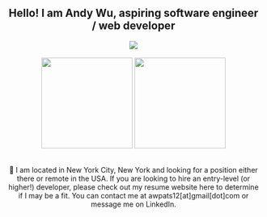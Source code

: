 ## <div align="center"> Hello! I am Andy Wu, aspiring software engineer / web developer </div>

<div align="center">
  <a href='https://www.linkedin.com/in/andywuu/'>
    <img src="https://img.shields.io/badge/LinkedIn-0077B5?style=for-the-badge&logo=linkedin&logoColor=white" />
  </a>
</div>
 
</br>

<div align="center">
  <img height="180em" src="https://github-readme-stats.vercel.app/api?username=Andy-Wu12&show_icons=true&theme=dark&include_all_commits=true&count_private=true"/>
  <img height="180em" src="https://github-readme-stats.vercel.app/api/top-langs/?username=Andy-Wu12&layout=compact&langs_count=9&theme=dark&hide=Vue"/>
</div>
  
</br>

<p align="center">
  📌 I am located in New York City, New York and looking for a position either there or remote in the USA.
  If you are looking to hire an entry-level (or higher!) developer, please check out my resume website here 
  to determine if I may be a fit. You can contact me at awpats12[at]gmail[dot]com or message me on LinkedIn.
</p>

<!--
**Andy-Wu12/Andy-Wu12** is a ✨ _special_ ✨ repository because its `README.md` (this file) appears on your GitHub profile.

Here are some ideas to get you started:

- 🔭 I’m currently working on ...
- 🌱 I’m currently learning ...
- 👯 I’m looking to collaborate on ...
- 🤔 I’m looking for help with ...
- 💬 Ask me about ...
- 📫 How to reach me: ...
- 😄 Pronouns: ...
- ⚡ Fun fact: ...
-->
